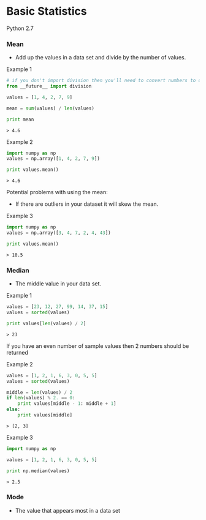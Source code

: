 # Basic Statistics
Python 2.7

### Mean
 - Add up the values in a data set and divide by the number of values.

Example 1
``` python
# if you don't import division then you'll need to convert numbers to decimals before dividing
from __future__ import division

values = [1, 4, 2, 7, 9]

mean = sum(values) / len(values)

print mean
```
``` output
> 4.6
```

Example 2
``` python
import numpy as np
values = np.array([1, 4, 2, 7, 9])

print values.mean()
```
``` output
> 4.6
```

Potential problems with using the mean:
 - If there are outliers in your dataset it will skew the mean.

Example 3
``` python
import numpy as np
values = np.array([3, 4, 7, 2, 4, 43])

print values.mean()
```
``` output
> 10.5
```

### Median
 - The middle value in your data set.

Example 1
``` python
values = [23, 12, 27, 99, 14, 37, 15]
values = sorted(values)

print values[len(values) / 2]
```
``` output
> 23
```

If you have an even number of sample values then 2 numbers should be returned

Example 2
``` python
values = [1, 2, 1, 6, 3, 0, 5, 5]
values = sorted(values)

middle = len(values) / 2
if len(values) % 2. == 0:
    print values[middle - 1: middle + 1]
else:
    print values[middle]
```
``` output
> [2, 3]
```

Example 3
``` python
import numpy as np

values = [1, 2, 1, 6, 3, 0, 5, 5]

print np.median(values)
```
``` output
> 2.5
```

### Mode
 - The value that appears most in a data set
